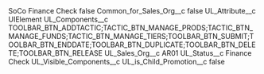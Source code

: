 <?xml version="1.0" encoding="UTF-8"?>
<CustomMetadata xmlns="http://soap.sforce.com/2006/04/metadata" xmlns:xsi="http://www.w3.org/2001/XMLSchema-instance" xmlns:xsd="http://www.w3.org/2001/XMLSchema">
    <label>SoCo Finance Check</label>
    <protected>false</protected>
    <values>
        <field>Common_for_Sales_Org__c</field>
        <value xsi:type="xsd:boolean">false</value>
    </values>
    <values>
        <field>UL_Attribute__c</field>
        <value xsi:type="xsd:string">UIElement</value>
    </values>
    <values>
        <field>UL_Components__c</field>
        <value xsi:type="xsd:string">TOOLBAR_BTN_ADDTACTIC;TACTIC_BTN_MANAGE_PRODS;TACTIC_BTN_MANAGE_FUNDS;TACTIC_BTN_MANAGE_TIERS;TOOLBAR_BTN_SUBMIT;TOOLBAR_BTN_ENDDATE;TOOLBAR_BTN_DUPLICATE;TOOLBAR_BTN_DELETE;TOOLBAR_BTN_RELEASE</value>
    </values>
    <values>
        <field>UL_Sales_Org__c</field>
        <value xsi:type="xsd:string">AR01</value>
    </values>
    <values>
        <field>UL_Status__c</field>
        <value xsi:type="xsd:string">Finance Check</value>
    </values>
    <values>
        <field>UL_Visible_Components__c</field>
        <value xsi:nil="true"/>
    </values>
    <values>
        <field>UL_is_Child_Promotion__c</field>
        <value xsi:type="xsd:boolean">false</value>
    </values>
</CustomMetadata>
